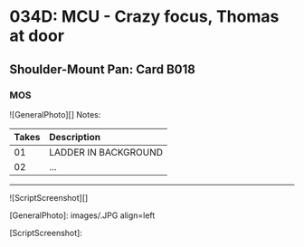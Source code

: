 # 034D: MCU - Crazy focus, Thomas at door

## Shoulder-Mount Pan: Card B018

### MOS

![GeneralPhoto][]
Notes: 

| Takes | Description |
|:---|:----|
| 01 | LADDER IN BACKGROUND |
| 02 | ... |

----

![ScriptScreenshot][]


[GeneralPhoto]:  images/.JPG align=left

[ScriptScreenshot]: 